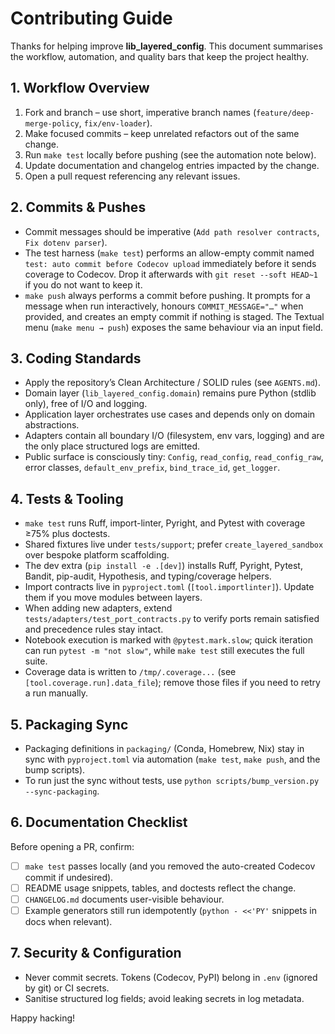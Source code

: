 # Contributing Guide

Thanks for helping improve **lib_layered_config**. This document summarises the workflow, automation, and quality bars that keep the project healthy.

## 1. Workflow Overview

1. Fork and branch – use short, imperative branch names (`feature/deep-merge-policy`, `fix/env-loader`).
2. Make focused commits – keep unrelated refactors out of the same change.
3. Run `make test` locally before pushing (see the automation note below).
4. Update documentation and changelog entries impacted by the change.
5. Open a pull request referencing any relevant issues.

## 2. Commits & Pushes

- Commit messages should be imperative (`Add path resolver contracts`, `Fix dotenv parser`).
- The test harness (`make test`) performs an allow-empty commit named `test: auto commit before Codecov upload` immediately before it sends coverage to Codecov. Drop it afterwards with `git reset --soft HEAD~1` if you do not want to keep it.
- `make push` always performs a commit before pushing. It prompts for a message when run interactively, honours `COMMIT_MESSAGE="…"` when provided, and creates an empty commit if nothing is staged. The Textual menu (`make menu → push`) exposes the same behaviour via an input field.

## 3. Coding Standards

- Apply the repository’s Clean Architecture / SOLID rules (see `AGENTS.md`).
- Domain layer (`lib_layered_config.domain`) remains pure Python (stdlib only), free of I/O and logging.
- Application layer orchestrates use cases and depends only on domain abstractions.
- Adapters contain all boundary I/O (filesystem, env vars, logging) and are the only place structured logs are emitted.
- Public surface is consciously tiny: `Config`, `read_config`, `read_config_raw`, error classes, `default_env_prefix`, `bind_trace_id`, `get_logger`.

## 4. Tests & Tooling

- `make test` runs Ruff, import-linter, Pyright, and Pytest with coverage ≥75% plus doctests.
- Shared fixtures live under `tests/support`; prefer `create_layered_sandbox` over bespoke platform scaffolding.
- The dev extra (`pip install -e .[dev]`) installs Ruff, Pyright, Pytest, Bandit, pip-audit, Hypothesis, and typing/coverage helpers.
- Import contracts live in `pyproject.toml` (`[tool.importlinter]`). Update them if you move modules between layers.
- When adding new adapters, extend `tests/adapters/test_port_contracts.py` to verify ports remain satisfied and precedence rules stay intact.
- Notebook execution is marked with `@pytest.mark.slow`; quick iteration can run `pytest -m "not slow"`, while `make test` still executes the full suite.
- Coverage data is written to `/tmp/.coverage...` (see `[tool.coverage.run].data_file`); remove those files if you need to retry a run manually.

## 5. Packaging Sync

- Packaging definitions in `packaging/` (Conda, Homebrew, Nix) stay in sync with `pyproject.toml` via automation (`make test`, `make push`, and the bump scripts).
- To run just the sync without tests, use `python scripts/bump_version.py --sync-packaging`.

## 6. Documentation Checklist

Before opening a PR, confirm:

- [ ] `make test` passes locally (and you removed the auto-created Codecov commit if undesired).
- [ ] README usage snippets, tables, and doctests reflect the change.
- [ ] `CHANGELOG.md` documents user-visible behaviour.
- [ ] Example generators still run idempotently (`python - <<'PY'` snippets in docs when relevant).

## 7. Security & Configuration

- Never commit secrets. Tokens (Codecov, PyPI) belong in `.env` (ignored by git) or CI secrets.
- Sanitise structured log fields; avoid leaking secrets in log metadata.

Happy hacking!

